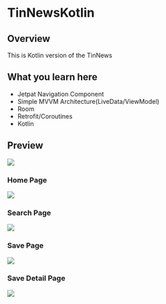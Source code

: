 # TinNewsKotlin

## Overview
This is Kotlin version of the TinNews

## What you learn here

* Jetpat Navigation Component
* Simple MVVM Architecture(LiveData/ViewModel)
* Room 
* Retrofit/Coroutines
* Kotlin

## Preview

![](image/TinNews-Architecture.png)

### Home Page
![](image/android_home.png)
### Search Page
![](image/android_search.gif)
### Save Page
![](image/android_save.png)
### Save Detail Page
![](image/android_save_detail.png)